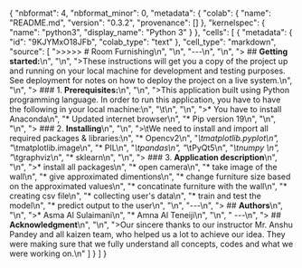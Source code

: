 {
  "nbformat": 4,
  "nbformat_minor": 0,
  "metadata": {
    "colab": {
      "name": "README.md",
      "version": "0.3.2",
      "provenance": []
    },
    "kernelspec": {
      "name": "python3",
      "display_name": "Python 3"
    }
  },
  "cells": [
    {
      "metadata": {
        "id": "9KJYMxO18JFb",
        "colab_type": "text"
      },
      "cell_type": "markdown",
      "source": [
        ">>>>> #  Room Furnishing\n",
        "\n",
        "---\n",
        "\n",
        "> ## **Getting started:**\n",
        "\n",
        ">These instructions will get you a copy of the project up and running on your local machine for development and testing purposes. See deployment for notes on how to deploy the project on a live system.\n",
        "\n",
        "> ### 1.   **Prerequisites:**\n",
        "\n",
        ">This application built using Python programming language. In order to run this application, you have to have the following in your local machine:\n",
        "\t\n",
        "\n",
        ">*   You have to install Anaconda\n",
        "*   Updated internet browser\n",
        "*   Pip version 19\n",
        "\n",
        "\n",
        "> ### 2.   **Installing**\n",
        "\n",
        ">\tWe need to install and import all required packages & libraries:\n",
        "* Opencv2\n",
        "*\tmatplotlib.pyplot\n",
        "*\tmatplotlib.image\n",
        "* PIL\n",
        "*\tpandas\n",
        "*\tPyQt5\n",
        "*\tnumpy \n",
        "*\tgraphviz\n",
        "* sklearn\n",
        "\n",
        "> ### 3.   **Application description**\n",
        "\n",
        ">*   install all packages\n",
        "*   open camera\n",
        "*   take image of the wall\n",
        "*   give approximated dimentions\n",
        "*   change furniture size based on the approximated values\n",
        "*   concatinate furniture with the wall\n",
        "*   creating csv file\n",
        "*   collecting user's data\n",
        "*   train and test the model\n",
        "*   predict output to the user\n",
        "\n",
        "---\n",
        "> ## **Authors**\n",
        "\n",
        ">*   Asma Al Sulaimani\n",
        "*   Amna Al Teneiji\n",
        "\n",
        " ---\n",
        "> ## **Acknowledgment**\n",
        "\n",
        ">Our sincere thanks to our instructor Mr. Anshu Pandey and all kaizen team, who helped us a lot to achieve our idea. They were making sure that we fully understand all concepts, codes and what we were working on.\n"
      ]
    }
  ]
}